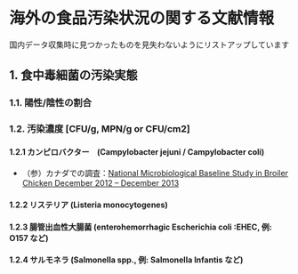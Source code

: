 # 海外の食品汚染状況の関する文献情報
国内データ収集時に見つかったものを見失わないようにリストアップしています

## 1. 食中毒細菌の汚染実態
### 1.1. 陽性/陰性の割合

### 1.2. 汚染濃度 [CFU/g, MPN/g or CFU/cm2]
#### 1.2.1 カンピロバクター　(Campylobacter jejuni / Campylobacter coli)
- （参）カナダでの調査：[National Microbiological Baseline Study in Broiler Chicken
December 2012 – December 2013](https://inspection.canada.ca/en/food-safety-industry/food-chemistry-and-microbiology/food-safety-testing-reports-and-journal-articles/december-2012-december-2013)

#### 1.2.2 リステリア (Listeria monocytogenes)


#### 1.2.3 腸管出血性大腸菌 (enterohemorrhagic Escherichia coli :EHEC, 例: O157 など)　


#### 1.2.4 サルモネラ (Salmonella spp., 例: Salmonella Infantis など)


